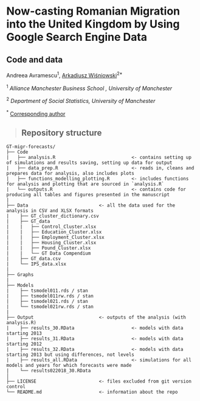 # Now-casting Romanian Migration into the United Kingdom by Using Google Search Engine Data

## Code and data

Andreea Avramescu<sup>1</sup>, [Arkadiusz Wiśniowski](https://www.research.manchester.ac.uk/portal/a.wisniowski.html)<sup>2*</sup>

<sup>1</sup> *Alliance Manchester Business School , University of Manchester*

<sup>2</sup> *Department of Social Statistics, University of Manchester*

<sup>*</sup> [Corresponding author](mailto:a.wisniowski@manchester.ac.uk)

> ## Repository structure

```
GT-migr-forecasts/                        
├── Code                
|   ├── analysis.R                            <- contains setting up of simulations and results saving, setting up data for output                             
|   ├── data_prep.R                           <- reads in, cleans and prepares data for analysis, also includes plots                            
|   ├── functions_modelling_plotting.R        <- includes functions for analysis and plotting that are sourced in `analysis.R`                            
|   └── outputs.R                             <- contains code for producing all tables and figures presented in the manuscript  
|
├── Data                          <- all the data used for the analysis in CSV and XLSX formats  
|    ├── GT_cluster_dictionary.csv              
|    ├── GT_data                                
|    |   ├── Control_Cluster.xlsx     
|    |   ├── Education_Cluster.xlsx   
|    |   ├── Employment_Cluster.xlsx       
|    |   ├── Housing_Cluster.xlsx       
|    |   ├── Pound_Cluster.xlsx 
|    |   └── GT Data Compendium
|    ├── GT_data.csv                            
|    └── IPS_data.xlsx  
|
├── Graphs                    
|
├── Models                  
|    ├── tsmodel011.rds / stan                                              
|    ├── tsmodel011rw.rds / stan                                            
|    ├── tsmodel021.rds / stan                                             
|    └── tsmodel021rw.rds / stan   
|
├── Output                        <- outputs of the analysis (with analysis.R)                                             
|    ├── results_30.RData                     <- models with data starting 2013                       
|    ├── results_31.RData                     <- models with data starting 2012                       
|    ├── results_32.RData                     <- models with data starting 2013 but using differences, not levels                       
|    ├── results_all.RData                    <- simulations for all models and years for which forecasts were made            
|    └── results022018_30.RData  
│
├── LICENSE                       <- files excluded from git version control 
└── README.md                     <- information about the repo
```
